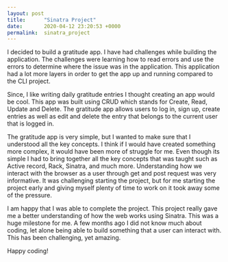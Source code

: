 ```yaml
---
layout: post
title:      "Sinatra Project"
date:       2020-04-12 23:20:53 +0000
permalink:  sinatra_project
---
```


 I decided to build a gratitude app. I have had challenges while building the application. The challenges were learning how to read errors and use the errors to determine where the issue was in the application. This application had a lot more layers in order to get the app up and running compared to the CLI project.

Since, I like writing daily gratitude entries I thought creating an app would be cool. This app was built using CRUD which stands for Create, Read, Update and Delete. The gratitude app allows users to log in, sign up, create entries as well as edit and delete the entry that belongs to the current user that is logged in. 

The gratitude app is very simple, but I wanted to make sure that I understood all the key concepts. I think if I would have created something more complex, it would have been more of struggle for me. Even though its simple I had to bring together all the key concepts that was taught such as Active record, Rack, Sinatra, and much more. Understanding how we interact with the browser as a user through get and post request was very informative. It was challenging starting the project, but for me starting the project early and giving myself plenty of time to work on it took away some of the pressure.

I am happy that I was able to complete the project. This project really gave me a better understanding of how the web works using Sinatra. This was a huge milestone for me. A few months ago I did not know much about coding, let alone being able to build something that a user can interact with. This has been challenging, yet amazing.

Happy coding!

